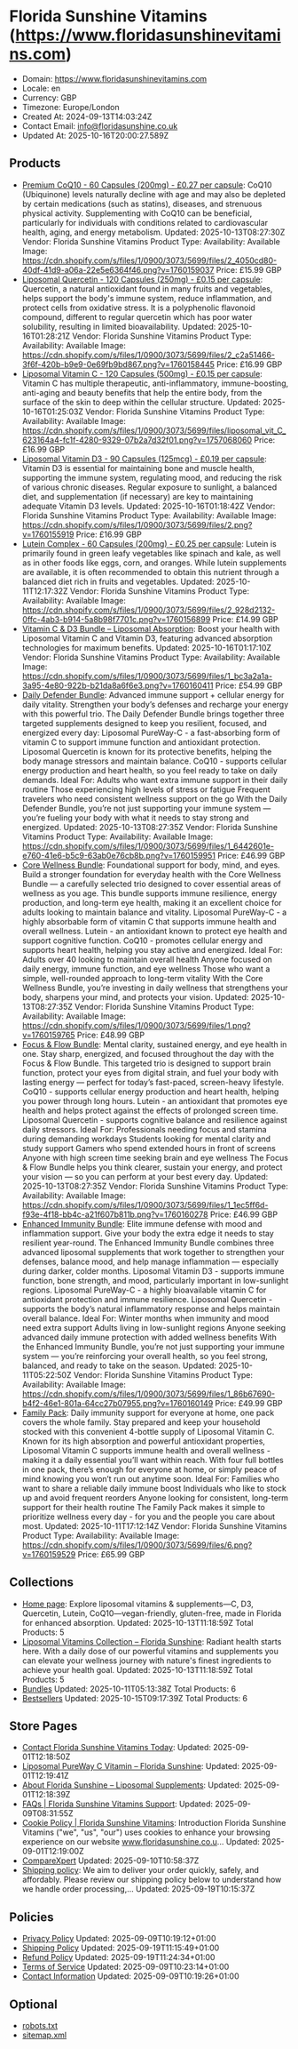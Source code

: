 # Florida Sunshine Vitamins (https://www.floridasunshinevitamins.com)

- Domain: https://www.floridasunshinevitamins.com
- Locale: en
- Currency: GBP
- Timezone: Europe/London
- Created At: 2024-09-13T14:03:24Z
- Contact Email: info@floridasunshine.co.uk
- Updated At: 2025-10-16T20:00:27.589Z

## Products

- [Premium CoQ10 - 60 Capsules (200mg) - £0.27 per capsule](https://www.floridasunshinevitamins.com/products/coq10): CoQ10 (Ubiquinone) levels naturally decline with age and may also be depleted by certain medications (such as statins), diseases, and strenuous physical activity. Supplementing with CoQ10 can be beneficial, particularly for individuals with conditions related to cardiovascular health, aging, and energy metabolism.
  Updated: 2025-10-13T08:27:30Z
  Vendor: Florida Sunshine Vitamins
  Product Type: 
  Availability: Available
  Image: https://cdn.shopify.com/s/files/1/0900/3073/5699/files/2_4050cd80-40df-41d9-a06a-22e5e6364f46.png?v=1760159037
  Price: £15.99 GBP
- [Liposomal Quercetin - 120 Capsules (250mg) - £0.15 per capsule](https://www.floridasunshinevitamins.com/products/liposomal-quercetin): Quercetin, a natural antioxidant found in many fruits and vegetables, helps support the body's immune system, reduce inflammation, and protect cells from oxidative stress. It is a polyphenolic flavonoid compound, different to regular quercetin which has poor water solubility, resulting in limited bioavailability.
  Updated: 2025-10-16T01:28:21Z
  Vendor: Florida Sunshine Vitamins
  Product Type: 
  Availability: Available
  Image: https://cdn.shopify.com/s/files/1/0900/3073/5699/files/2_c2a51466-3f6f-420b-b9e9-0e69fb9bd867.png?v=1760158445
  Price: £16.99 GBP
- [Liposomal Vitamin C - 120 Capsules (500mg) - £0.15 per capsule](https://www.floridasunshinevitamins.com/products/liposomal-vitamin-c): Vitamin C has multiple therapeutic, anti-inflammatory, immune-boosting, anti-aging and beauty benefits that help the entire body, from the surface of the skin to deep within the cellular structure.
  Updated: 2025-10-16T01:25:03Z
  Vendor: Florida Sunshine Vitamins
  Product Type: 
  Availability: Available
  Image: https://cdn.shopify.com/s/files/1/0900/3073/5699/files/liposomal_vit_C_623164a4-fc1f-4280-9329-07b2a7d32f01.png?v=1757068060
  Price: £16.99 GBP
- [Liposomal Vitamin D3 - 90 Capsules (125mcg) - £0.19 per capsule](https://www.floridasunshinevitamins.com/products/liposomal-vitamin-d3): Vitamin D3 is essential for maintaining bone and muscle health, supporting the immune system, regulating mood, and reducing the risk of various chronic diseases. Regular exposure to sunlight, a balanced diet, and supplementation (if necessary) are key to maintaining adequate Vitamin D3 levels.
  Updated: 2025-10-16T01:18:42Z
  Vendor: Florida Sunshine Vitamins
  Product Type: 
  Availability: Available
  Image: https://cdn.shopify.com/s/files/1/0900/3073/5699/files/2.png?v=1760155919
  Price: £16.99 GBP
- [Lutein Complex - 60 Capsules (200mg) - £0.25 per capsule](https://www.floridasunshinevitamins.com/products/lutein-complex): Lutein is primarily found in green leafy vegetables like spinach and kale, as well as in other foods like eggs, corn, and oranges. While lutein supplements are available, it is often recommended to obtain this nutrient through a balanced diet rich in fruits and vegetables.
  Updated: 2025-10-11T12:17:32Z
  Vendor: Florida Sunshine Vitamins
  Product Type: 
  Availability: Available
  Image: https://cdn.shopify.com/s/files/1/0900/3073/5699/files/2_928d2132-0ffc-4ab3-b914-5a8b98f7701c.png?v=1760156899
  Price: £14.99 GBP
- [Vitamin C & D3 Bundle – Liposomal Absorption](https://www.floridasunshinevitamins.com/products/liposomal-vitamin-c-d-bundle): Boost your health with Liposomal Vitamin C and Vitamin D3, featuring advanced absorption technologies for maximum benefits.
  Updated: 2025-10-16T01:17:10Z
  Vendor: Florida Sunshine Vitamins
  Product Type: 
  Availability: Available
  Image: https://cdn.shopify.com/s/files/1/0900/3073/5699/files/1_bc3a2a1a-3a95-4e80-922b-b21da8a6f6e3.png?v=1760160411
  Price: £54.99 GBP
- [Daily Defender Bundle](https://www.floridasunshinevitamins.com/products/daily-defender-bundle): Advanced immune support + cellular energy for daily vitality. Strengthen your body’s defenses and recharge your energy with this powerful trio. The Daily Defender Bundle brings together three targeted supplements designed to keep you resilient, focused, and energized every day: Liposomal PureWay-C - a fast-absorbing form of vitamin C to support immune function and antioxidant protection. Liposomal Quercetin is known for its protective benefits, helping the body manage stressors and maintain balance. CoQ10 - supports cellular energy production and heart health, so you feel ready to take on daily demands. Ideal For: Adults who want extra immune support in their daily routine Those experiencing high levels of stress or fatigue Frequent travelers who need consistent wellness support on the go With the Daily Defender Bundle, you’re not just supporting your immune system — you’re fueling your body with what it needs to stay strong and energized.
  Updated: 2025-10-13T08:27:35Z
  Vendor: Florida Sunshine Vitamins
  Product Type: 
  Availability: Available
  Image: https://cdn.shopify.com/s/files/1/0900/3073/5699/files/1_6442601e-e760-41e6-b5c9-63ab0e76cb8b.png?v=1760159951
  Price: £46.99 GBP
- [Core Wellness Bundle](https://www.floridasunshinevitamins.com/products/core-wellness-bundle): Foundational support for body, mind, and eyes. Build a stronger foundation for everyday health with the Core Wellness Bundle — a carefully selected trio designed to cover essential areas of wellness as you age. This bundle supports immune resilience, energy production, and long-term eye health, making it an excellent choice for adults looking to maintain balance and vitality. Liposomal PureWay-C - a highly absorbable form of vitamin C that supports immune health and overall wellness. Lutein - an antioxidant known to protect eye health and support cognitive function. CoQ10 - promotes cellular energy and supports heart health, helping you stay active and energized. Ideal For: Adults over 40 looking to maintain overall health Anyone focused on daily energy, immune function, and eye wellness Those who want a simple, well-rounded approach to long-term vitality With the Core Wellness Bundle, you’re investing in daily wellness that strengthens your body, sharpens your mind, and protects your vision.
  Updated: 2025-10-13T08:27:35Z
  Vendor: Florida Sunshine Vitamins
  Product Type: 
  Availability: Available
  Image: https://cdn.shopify.com/s/files/1/0900/3073/5699/files/1.png?v=1760159765
  Price: £48.99 GBP
- [Focus & Flow Bundle](https://www.floridasunshinevitamins.com/products/focus-flow-bundle): Mental clarity, sustained energy, and eye health in one. Stay sharp, energized, and focused throughout the day with the Focus & Flow Bundle. This targeted trio is designed to support brain function, protect your eyes from digital strain, and fuel your body with lasting energy — perfect for today’s fast-paced, screen-heavy lifestyle. CoQ10 - supports cellular energy production and heart health, helping you power through long hours. Lutein - an antioxidant that promotes eye health and helps protect against the effects of prolonged screen time. Liposomal Quercetin - supports cognitive balance and resilience against daily stressors. Ideal For: Professionals needing focus and stamina during demanding workdays Students looking for mental clarity and study support Gamers who spend extended hours in front of screens Anyone with high screen time seeking brain and eye wellness The Focus & Flow Bundle helps you think clearer, sustain your energy, and protect your vision — so you can perform at your best every day.
  Updated: 2025-10-13T08:27:35Z
  Vendor: Florida Sunshine Vitamins
  Product Type: 
  Availability: Available
  Image: https://cdn.shopify.com/s/files/1/0900/3073/5699/files/1_1ec5ff6d-f93e-4f18-bb4c-a21f607b811b.png?v=1760160278
  Price: £46.99 GBP
- [Enhanced Immunity Bundle](https://www.floridasunshinevitamins.com/products/enhanced-immunity-bundle): Elite immune defense with mood and inflammation support. Give your body the extra edge it needs to stay resilient year-round. The Enhanced Immunity Bundle combines three advanced liposomal supplements that work together to strengthen your defenses, balance mood, and help manage inflammation — especially during darker, colder months. Liposomal Vitamin D3 - supports immune function, bone strength, and mood, particularly important in low-sunlight regions. Liposomal PureWay-C - a highly bioavailable vitamin C for antioxidant protection and immune resilience. Liposomal Quercetin - supports the body’s natural inflammatory response and helps maintain overall balance. Ideal For: Winter months when immunity and mood need extra support Adults living in low-sunlight regions Anyone seeking advanced daily immune protection with added wellness benefits With the Enhanced Immunity Bundle, you’re not just supporting your immune system — you’re reinforcing your overall health, so you feel strong, balanced, and ready to take on the season.
  Updated: 2025-10-11T05:22:50Z
  Vendor: Florida Sunshine Vitamins
  Product Type: 
  Availability: Available
  Image: https://cdn.shopify.com/s/files/1/0900/3073/5699/files/1_86b67690-b4f2-46e1-801a-64cc27b07955.png?v=1760160149
  Price: £49.99 GBP
- [Family Pack](https://www.floridasunshinevitamins.com/products/family-pack): Daily immunity support for everyone at home, one pack covers the whole family. Stay prepared and keep your household stocked with this convenient 4-bottle supply of Liposomal Vitamin C. Known for its high absorption and powerful antioxidant properties, Liposomal Vitamin C supports immune health and overall wellness - making it a daily essential you’ll want within reach. With four full bottles in one pack, there’s enough for everyone at home, or simply peace of mind knowing you won’t run out anytime soon. Ideal For: Families who want to share a reliable daily immune boost Individuals who like to stock up and avoid frequent reorders Anyone looking for consistent, long-term support for their health routine The Family Pack makes it simple to prioritize wellness every day - for you and the people you care about most.
  Updated: 2025-10-11T17:12:14Z
  Vendor: Florida Sunshine Vitamins
  Product Type: 
  Availability: Available
  Image: https://cdn.shopify.com/s/files/1/0900/3073/5699/files/6.png?v=1760159529
  Price: £65.99 GBP

## Collections

- [Home page](https://www.floridasunshinevitamins.com/collections/frontpage): Explore liposomal vitamins & supplements—C, D3, Quercetin, Lutein, CoQ10—vegan-friendly, gluten-free, made in Florida for enhanced absorption.
  Updated: 2025-10-13T11:18:59Z
  Total Products: 5
- [Liposomal Vitamins Collection – Florida Sunshine](https://www.floridasunshinevitamins.com/collections/vitamins): Radiant health starts here. With a daily dose of our powerful vitamins and supplements you can elevate your wellness journey with nature's finest ingredients to achieve your health goal.
  Updated: 2025-10-13T11:18:59Z
  Total Products: 5
- [Bundles](https://www.floridasunshinevitamins.com/collections/bundles)
  Updated: 2025-10-11T05:13:38Z
  Total Products: 6
- [Bestsellers](https://www.floridasunshinevitamins.com/collections/bestsellers)
  Updated: 2025-10-15T09:17:39Z
  Total Products: 6

## Store Pages

- [Contact Florida Sunshine Vitamins Today](https://www.floridasunshinevitamins.com/pages/contact): 
  Updated: 2025-09-01T12:18:50Z
- [Liposomal PureWay C Vitamin – Florida Sunshine](https://www.floridasunshinevitamins.com/pages/liposomal-pureway-c): 
  Updated: 2025-09-01T12:19:41Z
- [About Florida Sunshine – Liposomal Supplements](https://www.floridasunshinevitamins.com/pages/about-us): 
  Updated: 2025-09-01T12:18:39Z
- [FAQs | Florida Sunshine Vitamins Support](https://www.floridasunshinevitamins.com/pages/faqs): 
  Updated: 2025-09-09T08:31:55Z
- [Cookie Policy | Florida Sunshine Vitamins](https://www.floridasunshinevitamins.com/pages/cookie-policy): Introduction Florida Sunshine Vitamins ("we", "us", "our") uses cookies to enhance your browsing experience on our website www.floridasunshine.co.u...
  Updated: 2025-09-01T12:19:00Z
- [CompareXpert](https://www.floridasunshinevitamins.com/pages/compare-xpert)
  Updated: 2025-09-10T10:58:37Z
- [Shipping policy](https://www.floridasunshinevitamins.com/pages/shipping-policy): We aim to deliver your order quickly, safely, and affordably. Please review our shipping policy below to understand how we handle order processing,...
  Updated: 2025-09-19T10:15:37Z

## Policies

- [Privacy Policy](https://www.floridasunshinevitamins.com/policies/privacy-policy)
  Updated: 2025-09-09T10:19:12+01:00
- [Shipping Policy](https://www.floridasunshinevitamins.com/policies/shipping-policy)
  Updated: 2025-09-19T11:15:49+01:00
- [Refund Policy](https://www.floridasunshinevitamins.com/policies/refund-policy)
  Updated: 2025-09-19T11:24:34+01:00
- [Terms of Service](https://www.floridasunshinevitamins.com/policies/terms-of-service)
  Updated: 2025-09-09T10:23:14+01:00
- [Contact Information](https://www.floridasunshinevitamins.com/policies/contact-information)
  Updated: 2025-09-09T10:19:26+01:00

## Optional

- [robots.txt](https://www.floridasunshinevitamins.com/robots.txt)
- [sitemap.xml](https://www.floridasunshinevitamins.com/sitemap.xml)

